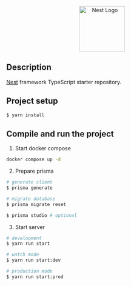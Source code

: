 <p align="center">
  <a href="http://nestjs.com/" target="blank"><img src="https://nestjs.com/img/logo-small.svg" width="120" alt="Nest Logo" /></a>
</p>

[circleci-image]: https://img.shields.io/circleci/build/github/nestjs/nest/master?token=abc123def456
[circleci-url]: https://circleci.com/gh/nestjs/nest

## Description

[Nest](https://github.com/nestjs/nest) framework TypeScript starter repository.

## Project setup

```bash
$ yarn install
```

## Compile and run the project

1. Start docker compose
```bash
docker compose up -d
```

2. Prepare prisma
```bash
# generate client
$ prisma generate 

# migrate database
$ prisma migrate reset

$ prisma studio # optional
```

3. Start server
```bash
# development
$ yarn run start

# watch mode
$ yarn run start:dev

# production mode
$ yarn run start:prod
```
